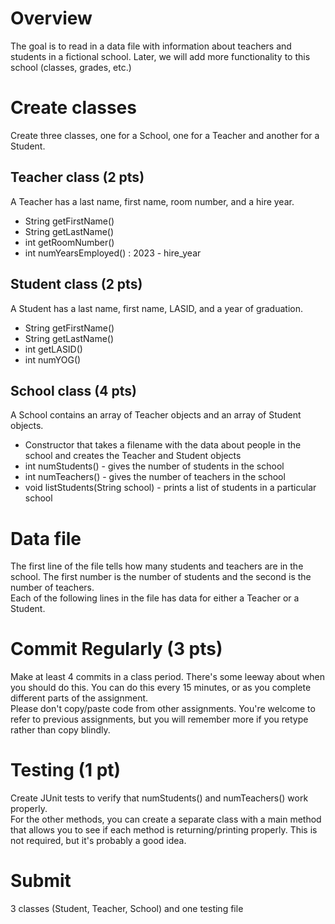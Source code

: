 # Overview  
The goal is to read in a data file with information about teachers and students in a fictional school.  Later, we will add more functionality to this school (classes, grades, etc.)

# Create classes  
Create three classes, one for a School, one for a Teacher and another for a Student.  

## Teacher class (2 pts)  
A Teacher has a last name, first name, room number, and a hire year.
* String getFirstName()
* String getLastName()
* int getRoomNumber()
* int numYearsEmployed() : 2023 - hire_year  

## Student class (2 pts)  
A Student has a last name, first name, LASID, and a year of graduation.
* String getFirstName()
* String getLastName()
* int getLASID()
* int numYOG()  

## School class (4 pts)  
A School contains an array of Teacher objects and an array of Student objects.
* Constructor that takes a filename with the data about people in the school and creates the Teacher and Student objects
* int numStudents() - gives the number of students in the school
* int numTeachers() - gives the number of teachers in the school
* void listStudents(String school) - prints a list of students in a particular school

# Data file  
The first line of the file tells how many students and teachers are in the school.  The first number is the number of students and the second is the number of teachers.  
Each of the following lines in the file has data for either a Teacher or a Student.  

# Commit Regularly (3 pts)  
Make at least 4 commits in a class period.  There's some leeway about when you should do this.  You can do this every 15 minutes, or as you complete different parts of the assignment.  
Please don't copy/paste code from other assignments.  You're welcome to refer to previous assignments, but you will remember more if you retype rather than copy blindly.  

# Testing (1 pt)
Create JUnit tests to verify that numStudents() and numTeachers() work properly.  
For the other methods, you can create a separate class with a main method that allows you to see if each method is returning/printing properly.  This is not required, but it's probably a good idea.  

# Submit
3 classes (Student, Teacher, School) and one testing file  

